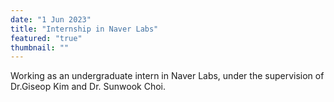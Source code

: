 ```yaml
---
date: "1 Jun 2023"
title: "Internship in Naver Labs"
featured: "true"
thumbnail: ""
---
```


Working as an undergraduate intern in Naver Labs, under the supervision of Dr.Giseop Kim and Dr. Sunwook Choi. 